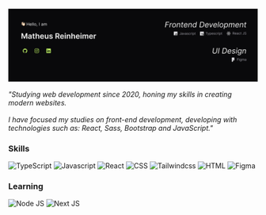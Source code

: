 [![Banner](./public/banner.jpg)](#)

*"Studying web development since 2020,
honing my skills in creating modern websites.<br>
<br>I have focused my studies on front-end development, developing with technologies such as: React, Sass, Bootstrap and JavaScript."*

### Skills

![TypeScript](https://img.shields.io/badge/TypeScript-27272A?style=for-the-badge&logo=typescript&logoColor=BEF264)
![Javascript](https://img.shields.io/badge/JavaScript-27272A?style=for-the-badge&logo=javascript&logoColor=BEF264)
![React](https://img.shields.io/badge/React-20232A?style=for-the-badge&logo=react&logoColor=BEF264)
![CSS](https://img.shields.io/badge/CSS-27272A?&style=for-the-badge&logo=css3&logoColor=BEF264)
![Tailwindcss](https://img.shields.io/badge/Tailwind_CSS-27272A?style=for-the-badge&logo=tailwind-css&logoColor=BEF264)
![HTML](https://img.shields.io/badge/HTML-27272A?style=for-the-badge&logo=html5&logoColor=BEF264)
![Figma](https://img.shields.io/badge/Figma-27272A?style=for-the-badge&logo=figma&logoColor=BEF264)

### Learning

![Node JS](https://img.shields.io/badge/Node.js-27272A?style=for-the-badge&logo=node.js&logoColor=BEF264)
![Next JS](https://img.shields.io/badge/Next-27272A?style=for-the-badge&logo=next.js&logoColor=BEF264)


<!-- ### Skills ⬇️
<div style="display: inline_block">
    <img align="center" alt="Js" height="30" width="40" src="https://raw.githubusercontent.com/devicons/devicon/master/icons/javascript/javascript-plain.svg">
    <img align="center" alt="React" height="30" width="40" src="https://raw.githubusercontent.com/devicons/devicon/master/icons/react/react-original.svg">
    <img align="center" alt="Bootstrap" height="30" width="40" src="https://raw.githubusercontent.com/devicons/devicon/master/icons/bootstrap/bootstrap-original.svg">
    <img align="center" alt="Bootstrap" height="30" width="40" src="https://raw.githubusercontent.com/devicons/devicon/master/icons/sass/sass-original.svg">

    
</div>

<br>

<img height="180em" src="https://github-readme-stats.vercel.app/api?username=reinheimermat&show_icons=true&theme=dracula"/><img height="180em" src="https://github-readme-stats.vercel.app/api/top-langs/?username=reinheimermat&layout=compact&theme=dracula"/>

<div>

[![gmail](https://img.shields.io/badge/Gmail-D14836?style=for-the-badge&logo=gmail&logoColor=white)](contatoreinheimer@gmail.com)
[![linkedin](https://img.shields.io/badge/LinkedIn-0077B5?style=for-the-badge&logo=linkedin&logoColor=white)](https://www.linkedin.com/in/reinheimermat/)
[![portfolio](https://img.shields.io/badge/portfolio-000000?style=for-the-badge&logo=About.me&logoColor=white)](https://reinheimermat.github.io/portfolio/)

</div>

[![Ashutosh's github activity graph](https://github-readme-activity-graph.vercel.app/graph?username=reinheimermat&bg_color=282a36&color=6272a4&line=bd93f9&point=50fa7b&area=true&hide_border=true)](https://github.com/ashutosh00710/github-readme-activity-graph) -->
